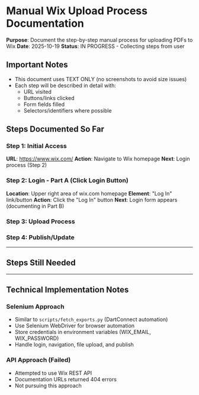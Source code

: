 # Manual Wix Upload Process Documentation

**Purpose**: Document the step-by-step manual process for uploading PDFs to Wix
**Date**: 2025-10-19
**Status**: IN PROGRESS - Collecting steps from user

## Important Notes
- This document uses TEXT ONLY (no screenshots to avoid size issues)
- Each step will be described in detail with:
  - URL visited
  - Buttons/links clicked
  - Form fields filled
  - Selectors/identifiers where possible

## Steps Documented So Far

### Step 1: Initial Access
**URL**: https://www.wix.com/
**Action**: Navigate to Wix homepage
**Next**: Login process (Step 2)

### Step 2: Login - Part A (Click Login Button)
**Location**: Upper right area of wix.com homepage
**Element**: "Log In" link/button
**Action**: Click the "Log In" button
**Next**: Login form appears (documenting in Part B)

### Step 3: Upload Process
<!-- User will provide steps here -->

### Step 4: Publish/Update
<!-- User will provide steps here -->

---

## Steps Still Needed
<!-- We'll fill this in as we go -->

---

## Technical Implementation Notes

### Selenium Approach
- Similar to `scripts/fetch_exports.py` (DartConnect automation)
- Use Selenium WebDriver for browser automation
- Store credentials in environment variables (WIX_EMAIL, WIX_PASSWORD)
- Handle login, navigation, file upload, and publish

### API Approach (Failed)
- Attempted to use Wix REST API
- Documentation URLs returned 404 errors
- Not pursuing this approach

